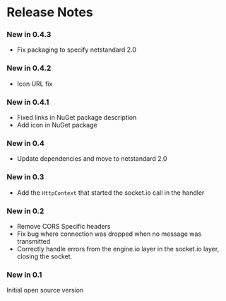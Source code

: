 # Release Notes

### New in 0.4.3

* Fix packaging to specify netstandard 2.0

### New in 0.4.2

* Icon URL fix

### New in 0.4.1

* Fixed links in NuGet package description
* Add icon in NuGet package

### New in 0.4

* Update dependencies and move to netstandard 2.0

### New in 0.3

* Add the `HttpContext` that started the socket.io call in the handler

### New in 0.2

* Remove CORS Specific headers
* Fix bug where connection was dropped when no message was transmitted
* Correctly handle errors from the engine.io layer in the socket.io layer, closing the socket.

### New in 0.1

Initial open source version

